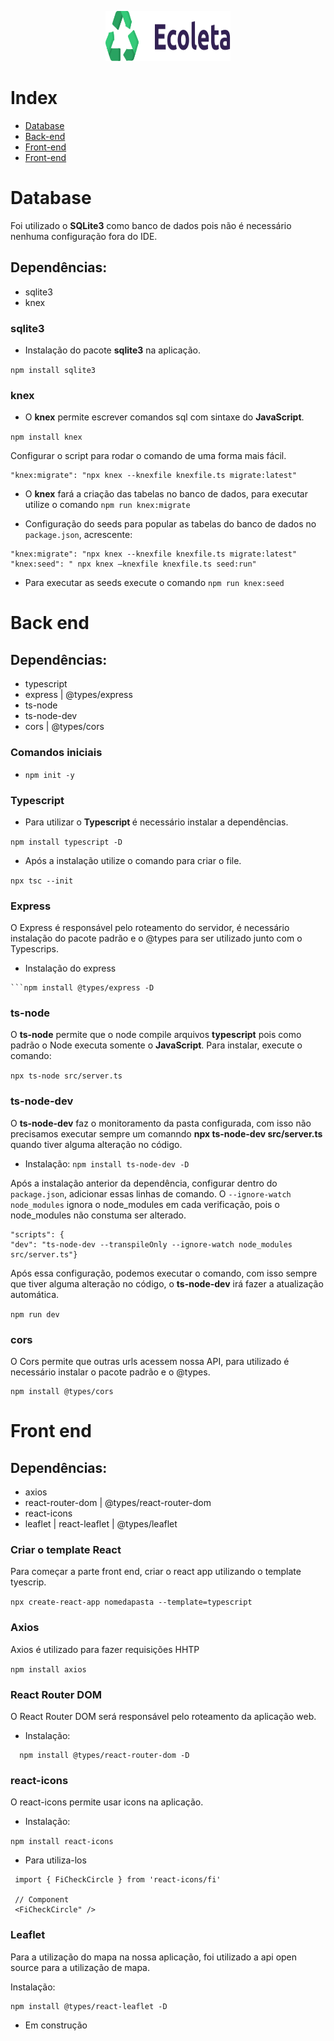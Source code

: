 
<p align="center">
  <img width="200" height="80" src="https://github.com/andressalh/next-level-week/blob/master/rockset/web/src/assets/logo.svg">
</p>

# Index

- [Database](#database)
- [Back-end](#back-end)
- [Front-end](#front-end)
- [Front-end](#mobile)

<a id="database"></a>
<h1>Database</h1>

Foi utilizado o <strong>SQLite3</strong> como banco de dados pois não é necessário nenhuma configuração fora do IDE.

<h2>Dependências: </h2>

- sqlite3
- knex

<h3>sqlite3</h3>
  
- Instalação do pacote <strong>sqlite3</strong> na aplicação.
 
```npm install sqlite3```
  
<h3>knex</h3>
  
- O <strong>knex</strong> permite escrever comandos sql com sintaxe do <strong>JavaScript</strong>.

```npm install knex```

Configurar o script para rodar o comando de uma forma mais fácil.

```
"knex:migrate": "npx knex --knexfile knexfile.ts migrate:latest"
```

- O <strong>knex</strong> fará a criação das tabelas no banco de dados, para executar utilize o comando ``` npm run knex:migrate ```

- Configuração do seeds para popular as tabelas do banco de dados no ```package.json```, acrescente: 

```
"knex:migrate": "npx knex --knexfile knexfile.ts migrate:latest"
"knex:seed": " npx knex —knexfile knexfile.ts seed:run" 
```

- Para executar as seeds execute o comando ``` npm run knex:seed ```


<a id="back-end"></a>
<h1>Back end</h1>

<h2>Dependências: </h2>

- typescript
- express | @types/express
- ts-node
- ts-node-dev
- cors | @types/cors

<h3>Comandos iniciais</h3>

- ```npm init -y```

<h3>Typescript</h3>

- Para utilizar o <strong> Typescript </strong> é necessário instalar a dependências.

```npm install typescript -D```

- Após a instalação utilize o comando para criar o file.

```npx tsc --init```

<h3>Express</h3>
O Express é responsável pelo roteamento do servidor, é necessário instalação do pacote padrão e o @types para ser utilizado junto com o Typescrips.
 
- Instalação do express
```npm install express
```npm install @types/express -D
```

<h3>ts-node</h3>

O <strong>ts-node</strong> permite que o node compile arquivos <strong>typescript</strong> pois como padrão o Node executa somente o <strong>JavaScript</strong>. Para instalar, execute o comando: 
 
 
```npx ts-node src/server.ts```

<h3>ts-node-dev</h3>

O <strong>ts-node-dev</strong> faz o monitoramento da pasta configurada, com isso não precisamos executar sempre um comanndo  <strong>npx ts-node-dev src/server.ts</strong> quando tiver alguma alteração no código.
 
- Instalação:
```npm install ts-node-dev -D ```

Após a instalação anterior da dependência, configurar dentro do ```package.json```, adicionar essas linhas de comando. O ```--ignore-watch node_modules``` ignora o node_modules em cada verificação, pois o node_modules não constuma ser alterado.

```
"scripts": {
"dev": "ts-node-dev --transpileOnly --ignore-watch node_modules src/server.ts"}
```

Após essa configuração, podemos executar o comando, com isso sempre que tiver alguma alteração no código, o <strong>ts-node-dev</strong> irá fazer a atualização automática.

```npm run dev```

<h3>cors</h3>

O Cors permite que outras urls acessem nossa API, para utilizado é necessário instalar o pacote padrão e o @types.  

```npm install cors
npm install @types/cors
```

<a id="front-end"></a>
<h1>Front end</h1>

<h2>Dependências: </h2>

- axios
- react-router-dom | @types/react-router-dom
- react-icons
- leaflet | react-leaflet | @types/leaflet


<h3>Criar o template React </h3>

Para começar a parte front end, criar o react app utilizando o template tyescrip.

 ```npx create-react-app nomedapasta --template=typescript```

<h3>Axios</h3>

Axios é utilizado para fazer requisições HHTP

```npm install axios```

<h3>React Router DOM</h3>

O React Router DOM será responsável pelo roteamento da aplicação web. 

- Instalação:
```npm install react-router-dom
  npm install @types/react-router-dom -D
```
<h3>react-icons</h3>

O react-icons permite usar icons na aplicação.

- Instalação:

 ```npm install react-icons```
 
- Para utiliza-los

 ```// Importação
  import { FiCheckCircle } from 'react-icons/fi'

  // Component
  <FiCheckCircle" />
```


<h3>Leaflet</h3>

Para a utilização do mapa na nossa aplicação, foi utilizado a api open source para a utilização de mapa.

Instalação:

```npm install leaflet react-leaflet
npm install @types/react-leaflet -D
```



<a id="mobile"></a>

- Em construção
